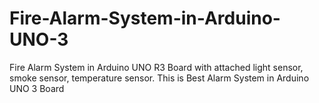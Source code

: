 # Fire-Alarm-System-in-Arduino-UNO-3
Fire Alarm System in Arduino UNO R3 Board with attached light sensor, smoke sensor, temperature sensor.
This is Best Alarm System in Arduino UNO 3 Board

